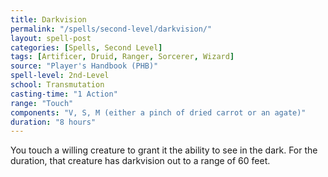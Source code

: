 ```yaml
---
title: Darkvision
permalink: "/spells/second-level/darkvision/"
layout: spell-post
categories: [Spells, Second Level]
tags: [Artificer, Druid, Ranger, Sorcerer, Wizard]
source: "Player's Handbook (PHB)"
spell-level: 2nd-Level
school: Transmutation
casting-time: "1 Action"
range: "Touch"
components: "V, S, M (either a pinch of dried carrot or an agate)"
duration: "8 hours"
---
```


You touch a willing creature to grant it the ability to see in the dark. For the duration, that creature has darkvision out to a range of 60 feet.